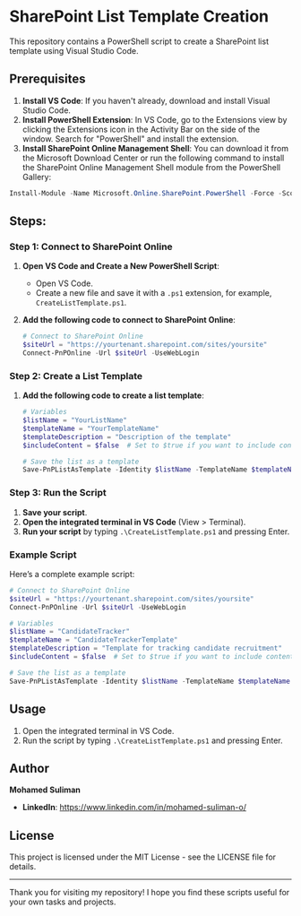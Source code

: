 
# SharePoint List Template Creation
This repository contains a PowerShell script to create a SharePoint list template using Visual Studio Code.
## Prerequisites
1. **Install VS Code**: If you haven't already, download and install Visual Studio Code.
2. **Install PowerShell Extension**: In VS Code, go to the Extensions view by clicking the Extensions icon in the Activity Bar on the side of the window. Search for "PowerShell" and install the extension.
3. **Install SharePoint Online Management Shell**: You can download it from the Microsoft Download Center or run the following command to install the SharePoint Online Management Shell module from the PowerShell Gallery:
```powershell
Install-Module -Name Microsoft.Online.SharePoint.PowerShell -Force -Scope CurrentUser
```

## Steps:

### Step 1: Connect to SharePoint Online
1. **Open VS Code and Create a New PowerShell Script**:
   - Open VS Code.
   - Create a new file and save it with a `.ps1` extension, for example, `CreateListTemplate.ps1`.

2. **Add the following code to connect to SharePoint Online**:
   ```powershell
   # Connect to SharePoint Online
   $siteUrl = "https://yourtenant.sharepoint.com/sites/yoursite"
   Connect-PnPOnline -Url $siteUrl -UseWebLogin
   ```

### Step 2: Create a List Template
1. **Add the following code to create a list template**:
   ```powershell
   # Variables
   $listName = "YourListName"
   $templateName = "YourTemplateName"
   $templateDescription = "Description of the template"
   $includeContent = $false  # Set to $true if you want to include content

   # Save the list as a template
   Save-PnPListAsTemplate -Identity $listName -TemplateName $templateName -Description $templateDescription -IncludeContent $includeContent
   ```

### Step 3: Run the Script
1. **Save your script**.
2. **Open the integrated terminal in VS Code** (View > Terminal).
3. **Run your script** by typing `.\CreateListTemplate.ps1` and pressing Enter.

### Example Script
Here’s a complete example script:
```powershell
# Connect to SharePoint Online
$siteUrl = "https://yourtenant.sharepoint.com/sites/yoursite"
Connect-PnPOnline -Url $siteUrl -UseWebLogin

# Variables
$listName = "CandidateTracker"
$templateName = "CandidateTrackerTemplate"
$templateDescription = "Template for tracking candidate recruitment"
$includeContent = $false  # Set to $true if you want to include content

# Save the list as a template
Save-PnPListAsTemplate -Identity $listName -TemplateName $templateName -Description $templateDescription -IncludeContent $includeContent
```
## Usage
1. Open the integrated terminal in VS Code.
2. Run the script by typing `.\CreateListTemplate.ps1` and pressing Enter.

## Author

**Mohamed Suliman**

- **LinkedIn**: https://www.linkedin.com/in/mohamed-suliman-o/

## License

This project is licensed under the MIT License - see the LICENSE file for details.

---

Thank you for visiting my repository! I hope you find these scripts useful for your own tasks and projects.
   